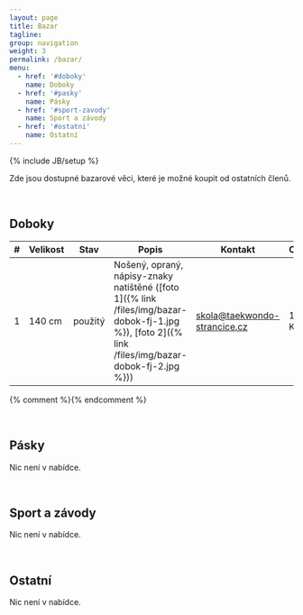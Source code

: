 ```yaml
---
layout: page
title: Bazar
tagline: 
group: navigation
weight: 3
permalink: /bazar/
menu:
  - href: '#doboky'
    name: Doboky
  - href: '#pasky'
    name: Pásky
  - href: '#sport-zavody'
    name: Sport a závody
  - href: '#ostatni'
    name: Ostatní
---
```

{% include JB/setup %}

Zde jsou dostupné bazarové věci, které je možné koupit od ostatních členů.

<a id="doboky" class="shifted-anchor">&nbsp;</a>

## Doboky
<table class="table table-condensed table-striped table-bordered">
	<thead>
		<tr>
			<th>#</th>
			<th>Velikost</th>
			<th>Stav</th>
			<th>Popis</th>
			<th>Kontakt</th>
			<th>Cena</th>
		</tr>
	</thead>
	<tbody>
		<tr>
			<td>1</td>
			<td>140 cm</td>
			<td>použitý</td>
			<td>Nošený, opraný, nápisy-znaky natištěné ([foto 1]({% link /files/img/bazar-dobok-fj-1.jpg %}), [foto 2]({% link /files/img/bazar-dobok-fj-2.jpg %}))</td>
			<td><a href="mailto:skola@taekwondo-strancice.cz">skola@taekwondo-strancice.cz</a></td>
			<td>150 Kč</td>
		</tr>
	</tbody>
</table>
{% comment %}<!--<
<table class="table table-condensed table-striped table-bordered">
	<thead>
		<tr>
			<th>#</th>
			<th>Velikost</th>
			<th>Stav</th>
			<th>Popis</th>
			<th>Kontakt</th>
			<th>Cena</th>
		</tr>
	</thead>
	<tbody>
		<tr>
			<td>1</td>
			<td>145 cm</td>
			<td>nový</td>
			<td>značka Lope, vyrobeno v ČR</td>
			<td>777007070, <a href="mailto:skola@taekwondo-strancice.cz">skola@taekwondo-strancice.cz</a></td>
			<td>800 Kč</td>
		</tr>
		<tr>
			<td>2</td>
			<td>140 cm</td>
			<td>nošený</td>
			<td>značka Top Ten, vyšívaný, vyrobeno v Pakistánu</td>
			<td>777007070, <a href="mailto:skola@taekwondo-strancice.cz">skola@taekwondo-strancice.cz</a></td>
			<td>350 Kč</td>
		</tr>
		<tr>
			<td>3</td>
			<td>140 cm</td>
			<td>nošený</td>
			<td>značka Katsudo - Spirit of Budo, potisk, vyrobeno v Pakistánu</td>
			<td>777007070, <a href="mailto:skola@taekwondo-strancice.cz">skola@taekwondo-strancice.cz</a></td>
			<td>300 Kč</td>
		</tr>
	</tbody>
</table>
Nic není v nabídce.
-->{% endcomment %}

<a id="pasky" class="shifted-anchor">&nbsp;</a>

## Pásky 

Nic není v nabídce.

<a id="sport-zavody" class="shifted-anchor">&nbsp;</a>

## Sport a závody

Nic není v nabídce.

<a id="ostatni" class="shifted-anchor">&nbsp;</a>

## Ostatní 

Nic není v nabídce.
